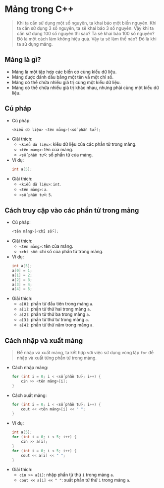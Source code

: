 # Mảng trong C++
> Khi ta cần sử dụng một số nguyên, ta khai báo một biến nguyên. Khi ta cần sử dụng 3 số nguyên, ta sẽ khai báo 3 số nguyên. Vậy khi ta cần sử dụng 100 số nguyên thì sao? Ta sẽ khai báo 100 số nguyên? Đó là một cách làm không hiệu quả. Vậy ta sẽ làm thế nào? Đó là khi ta sử dụng mảng.
## Mảng là gì?
* Mảng là một tập hợp các biến có cùng kiểu dữ liệu.
* Mảng được đánh dấu bằng một tên và một chỉ số.
* Mảng có thể chứa nhiều giá trị cùng một kiểu dữ liệu.
* Mảng có thể chứa nhiều giá trị khác nhau, nhưng phải cùng một kiểu dữ liệu.
## Cú pháp
* Cú pháp:
    ```cpp
    <kiểu dữ liệu> <tên mảng>[<số phần tử>];
    ```
* Giải thích:
    * `<kiểu dữ liệu>`: kiểu dữ liệu của các phần tử trong mảng.
    * `<tên mảng>`: tên của mảng.
    * `<số phần tử>`: số phần tử của mảng.
* Ví dụ:
    ```cpp
    int a[5];
    ```
* Giải thích:
    * `<kiểu dữ liệu>`: `int`.
    * `<tên mảng>`: `a`.
    * `<số phần tử>`: `5`.
## Cách truy cập vào các phần tử trong mảng
* Cú pháp:
    ```cpp
    <tên mảng>[<chỉ số>];
    ```
* Giải thích:
    * `<tên mảng>`: tên của mảng.
    * `<chỉ số>`: chỉ số của phần tử trong mảng.
* Ví dụ:
    ```cpp
    int a[5];
    a[0] = 1;
    a[1] = 2;
    a[2] = 3;
    a[3] = 4;
    a[4] = 5;
    ```
* Giải thích:
    * `a[0]`: phần tử đầu tiên trong mảng `a`.
    * `a[1]`: phần tử thứ hai trong mảng `a`.
    * `a[2]`: phần tử thứ ba trong mảng `a`.
    * `a[3]`: phần tử thứ tư trong mảng `a`.
    * `a[4]`: phần tử thứ năm trong mảng `a`.
## Cách nhập và xuất mảng
> Để nhập và xuất mảng, ta kết hợp với việc sử dụng vòng lặp `for` để nhập và xuất từng phần tử trong mảng.
* Cách nhập mảng:
    ```cpp
    for (int i = 0; i < <số phần tử>; i++) {
        cin >> <tên mảng>[i];
    }
    ```
* Cách xuất mảng:
    ```cpp
    for (int i = 0; i < <số phần tử>; i++) {
        cout << <tên mảng>[i] << " ";
    }
    ```
* Ví dụ:
    ```cpp
    int a[5];
    for (int i = 0; i < 5; i++) {
        cin >> a[i];
    }
    for (int i = 0; i < 5; i++) {
        cout << a[i] << " ";
    }
    ```
* Giải thích:
    * `cin >> a[i]`: nhập phần tử thứ `i` trong mảng `a`.
    * `cout << a[i] << " "`: xuất phần tử thứ `i` trong mảng `a`.

